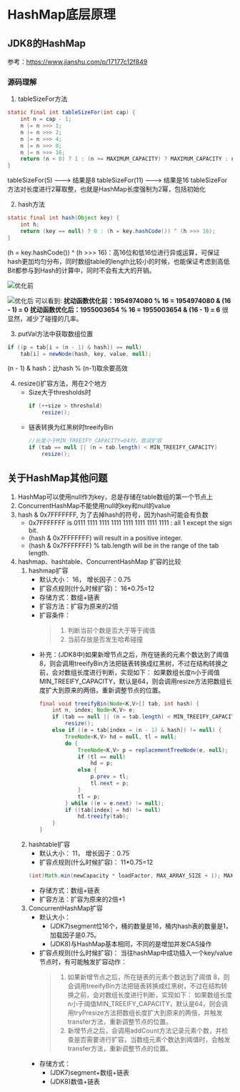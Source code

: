 # HashMap底层原理
## JDK8的HashMap
参考：https://www.jianshu.com/p/17177c12f849

### 源码理解
1. tableSizeFor方法
```java
static final int tableSizeFor(int cap) {
    int n = cap - 1;
    n |= n >>> 1;
    n |= n >>> 2;
    n |= n >>> 4;
    n |= n >>> 8;
    n |= n >>> 16;
    return (n < 0) ? 1 : (n >= MAXIMUM_CAPACITY) ? MAXIMUM_CAPACITY : n + 1;
}
```
tableSizeFor(5) ---> 结果是8
tableSizeFor(11) ---> 结果是16
tableSizeFor方法对长度进行2幂取整，也就是HashMap长度强制为2幂，包括初始化

2. hash方法
```java
static final int hash(Object key) {
    int h;
    return (key == null) ? 0 : (h = key.hashCode()) ^ (h >>> 16);
}
```
(h = key.hashCode()) ^ (h >>> 16)：高16位和低16位进行异或运算，可保证hash更加均匀分布，同时数组table的length比较小的时候，也能保证考虑到高低Bit都参与到Hash的计算中，同时不会有太大的开销。

![优化前](https://github.com/suncht/JavaSummarize/images/hashmap00.png)

![优化后](https://github.com/suncht/JavaSummarize/images/hashmap01.png)
可以看到:
**扰动函数优化前：1954974080 % 16 = 1954974080 & (16 - 1) = 0**
**扰动函数优化后：1955003654 % 16 = 1955003654 & (16 - 1) = 6**
很显然，减少了碰撞的几率。

3. putVal方法中获取数组位置
```java
if ((p = tab[i = (n - 1) & hash]) == null)
    tab[i] = newNode(hash, key, value, null);
```
(n - 1) & hash：比hash % (n-1)取余要高效

4. resize()扩容方法，用在2个地方
    + Size大于thresholds时
        ```java
        if (++size > threshold)
            resize();
        ```
    + 链表转换为红黑树时treeifyBin
        ```java
        //长度小于MIN_TREEIFY_CAPACITY=64时，尝试扩容
        if (tab == null || (n = tab.length) < MIN_TREEIFY_CAPACITY)
            resize();
        ```



## 关于HashMap其他问题
1. HashMap可以使用null作为key，总是存储在table数组的第一个节点上
2. ConcurrentHashMap不能使用null的key和null的value
3. hash & 0x7FFFFFFF, 为了去掉hash的符号，因为hash可能会有负数
    - 0x7FFFFFFF is 0111 1111 1111 1111 1111 1111 1111 1111 : all 1 except the sign bit.
    - (hash & 0x7FFFFFFF) will result in a positive integer.
    - (hash & 0x7FFFFFFF) % tab.length will be in the range of the tab length.
4. hashmap、hashtable、ConcurrentHashMap 扩容的比较
    1. hashmap扩容
        + 默认大小： 16， 增长因子：0.75
        + 扩容点规则(什么时候扩容)： 16*0.75=12
        + 存储方式：数组+链表
        + 扩容方法：扩容为原来的2倍
        + 扩容条件：
            > 1. 判断当前个数是否大于等于阈值
            > 2. 当前存放是否发生哈希碰撞
        + 补充：​(JDK8中)如果新增节点之后，所在链表的元素个数达到了阈值 8，则会调用treeifyBin方法把链表转换成红黑树，不过在结构转换之前，会对数组长度进行判断，实现如下：
如果数组长度n小于阈值MIN_TREEIFY_CAPACITY，默认是64，则会调用resize方法把数组长度扩大到原来的两倍，重新调整节点的位置。
            ```java
            final void treeifyBin(Node<K,V>[] tab, int hash) {
                int n, index; Node<K,V> e;
                if (tab == null || (n = tab.length) < MIN_TREEIFY_CAPACITY)
                    resize();
                else if ((e = tab[index = (n - 1) & hash]) != null) {
                    TreeNode<K,V> hd = null, tl = null;
                    do {
                        TreeNode<K,V> p = replacementTreeNode(e, null);
                        if (tl == null)
                            hd = p;
                        else {
                            p.prev = tl;
                            tl.next = p;
                        }
                        tl = p;
                    } while ((e = e.next) != null);
                    if ((tab[index] = hd) != null)
                        hd.treeify(tab);
                }
            }​​
            ```
    2. hashtable扩容
        + 默认大小： 11， 增长因子：0.75
        + 扩容点规则(什么时候扩容)： 11*0.75=12
        ```java
        (int)Math.min(newCapacity * loadFactor, MAX_ARRAY_SIZE + 1); MAX_ARRAY_SIZE = Integer.MAX_VALUE - 8;
        ```
        + 存储方式：数组+链表
        + 扩容方法：扩容为原来的2倍+1
    3. ConcurrentHashMap扩容
        + 默认大小： 
            + (JDK7)segment位16个，桶的数量是16，桶内hash表的数量是1，加载因子是0.75。
            + (JDK8)与HashMap基本相同，不同的是增加并发CAS操作
        + 扩容点规则(什么时候扩容)：
当往hashMap中成功插入一个key/value节点时，有可能触发扩容动作：
            > 1. 如果新增节点之后，所在链表的元素个数达到了阈值 8，则会调用treeifyBin方法把链表转换成红黑树，不过在结构转换之前，会对数组长度进行判断，实现如下：
            如果数组长度n小于阈值MIN_TREEIFY_CAPACITY，默认是64，则会调用tryPresize方法把数组长度扩大到原来的两倍，并触发transfer方法，重新调整节点的位置。
            > 2. 新增节点之后，会调用addCount方法记录元素个数，并检查是否需要进行扩容，当数组元素个数达到阈值时，会触发transfer方法，重新调整节点的位置。
        + 存储方式：
            + (JDK7)segment+数组+链表
            + (JDK8)数值+链表